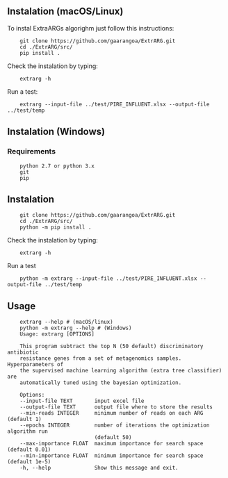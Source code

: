 ## Instalation (macOS/Linux)
To instal ExtraARGs algorighm just follow this instructions:

        git clone https://github.com/gaarangoa/ExtrARG.git
        cd ./ExtrARG/src/
        pip install .

Check the instalation by typing:

        extrarg -h

Run a test:

        extrarg --input-file ../test/PIRE_INFLUENT.xlsx --output-file ../test/temp

## Instalation (Windows)
### Requirements

        python 2.7 or python 3.x
        git
        pip

## Instalation

        git clone https://github.com/gaarangoa/ExtrARG.git
        cd ./ExtrARG/src/
        python -m pip install .

Check the instalation by typing:

        extrarg -h

Run a test

        python -m extrarg --input-file ../test/PIRE_INFLUENT.xlsx --output-file ../test/temp

## Usage

        extrarg --help # (macOS/linux)
        python -m extrarg --help # (Windows)
        Usage: extrarg [OPTIONS]

        This program subtract the top N (50 default) discriminatory antibiotic
        resistance genes from a set of metagenomics samples. Hyperparameters of
        the supervised machine learning algorithm (extra tree classifier) are
        automatically tuned using the bayesian optimization.

        Options:
        --input-file TEXT       input excel file
        --output-file TEXT      output file where to store the results
        --min-reads INTEGER     minimum number of reads on each ARG (default 1)
        --epochs INTEGER        number of iterations the optimization algorithm run
                                (default 50)
        --max-importance FLOAT  maximum importance for search space (default 0.01)
        --min-importance FLOAT  minimum importance for search space (default 1e-5)
        -h, --help              Show this message and exit.